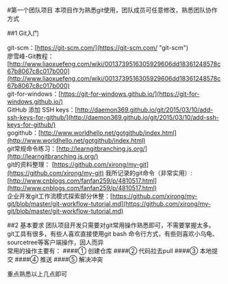 #第一个团队项目
本项目作为熟悉git使用，团队成员可任意修改，熟悉团队协作方式

##1 Git入门

git-scm：[https://git-scm.com/](https://git-scm.com/ "git-scm")  
廖雪峰-Git教程：[http://www.liaoxuefeng.com/wiki/0013739516305929606dd18361248578c67b8067c8c017b000](http://www.liaoxuefeng.com/wiki/0013739516305929606dd18361248578c67b8067c8c017b000)    
git-for-windows：[https://git-for-windows.github.io/](https://git-for-windows.github.io/)  
GitHub 添加 SSH keys：[http://daemon369.github.io/git/2015/03/10/add-ssh-keys-for-github/](http://daemon369.github.io/git/2015/03/10/add-ssh-keys-for-github/)  
gogithub：[http://www.worldhello.net/gotgithub/index.html](http://www.worldhello.net/gotgithub/index.html)  
git常规命令练习：[http://learngitbranching.js.org/](http://learngitbranching.js.org/)  
git的资料整理： [https://github.com/xirong/my-git](https://github.com/xirong/my-git)
我所记录的git命令（非常实用）: [http://www.cnblogs.com/fanfan259/p/4810517.html](http://www.cnblogs.com/fanfan259/p/4810517.html)  
企业开发git工作流模式探索部分休整：[https://github.com/xirong/my-git/blob/master/git-workflow-tutorial.md](https://github.com/xirong/my-git/blob/master/git-workflow-tutorial.md)  

##2 基本要求
团队项目开发只需要对git常用操作熟悉即可，不需要掌握太多。  
git工具有很多，有些人喜欢直接使用git bash 命令行方式，有些则喜欢小乌龟、sourcetree等客户端操作，因人而异  
常用的操作主要有：
####① 创建仓库
####② 代码拉去pull
####③ 本地提交
####④ 推送
####⑤ 解决冲突

重点熟悉以上几点即可